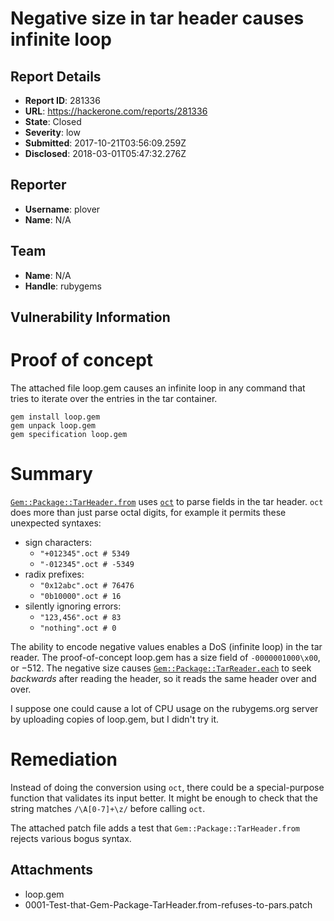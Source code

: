 # Negative size in tar header causes infinite loop

## Report Details
- **Report ID**: 281336
- **URL**: https://hackerone.com/reports/281336
- **State**: Closed
- **Severity**: low
- **Submitted**: 2017-10-21T03:56:09.259Z
- **Disclosed**: 2018-03-01T05:47:32.276Z

## Reporter
- **Username**: plover
- **Name**: N/A

## Team
- **Name**: N/A
- **Handle**: rubygems

## Vulnerability Information
# Proof of concept

The attached file loop.gem causes an infinite loop in any command that tries to iterate over the entries in the tar container.
```
gem install loop.gem
gem unpack loop.gem
gem specification loop.gem
```

# Summary

[`Gem::Package::TarHeader.from`](https://github.com/rubygems/rubygems/blob/v2.6.14/lib/rubygems/package/tar_header.rb#L97-L124) uses [`oct`](https://ruby-doc.org/core-2.4.2/String.html#method-i-oct) to parse fields in the tar header. `oct` does more than just parse octal digits, for example it permits these unexpected syntaxes:
- sign characters:
  - `"+012345".oct # 5349`
  - `"-012345".oct # -5349`
- radix prefixes:
  - `"0x12abc".oct # 76476`
  - `"0b10000".oct # 16`
- silently ignoring errors:
  - `"123,456".oct # 83`
  - `"nothing".oct # 0`

The ability to encode negative values enables a DoS (infinite loop) in the tar reader. The proof-of-concept loop.gem has a size field of `-0000001000\x00`, or −512. The negative size causes [`Gem::Package::TarReader.each`](https://github.com/rubygems/rubygems/blob/v2.6.14/lib/rubygems/package/tar_reader.rb#L52) to seek *backwards* after reading the header, so it reads the same header over and over.

I suppose one could cause a lot of CPU usage on the rubygems.org server by uploading copies of loop.gem, but I didn't try it.

# Remediation

Instead of doing the conversion using `oct`, there could be a special-purpose function that validates its input better. It might be enough to check that the string matches `/\A[0-7]+\z/` before calling `oct`.

The attached patch file adds a test that `Gem::Package::TarHeader.from` rejects various bogus syntax.


## Attachments
- loop.gem
- 0001-Test-that-Gem-Package-TarHeader.from-refuses-to-pars.patch
